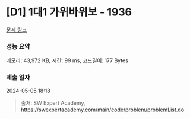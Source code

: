 # [D1] 1대1 가위바위보 - 1936 

[문제 링크](https://swexpertacademy.com/main/code/problem/problemDetail.do?contestProbId=AV5PjKXKALcDFAUq) 

### 성능 요약

메모리: 43,972 KB, 시간: 99 ms, 코드길이: 177 Bytes

### 제출 일자

2024-05-05 18:18



> 출처: SW Expert Academy, https://swexpertacademy.com/main/code/problem/problemList.do